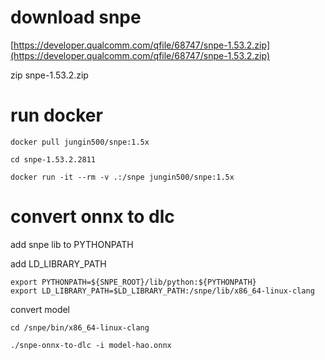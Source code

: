 
# download snpe

[https://developer.qualcomm.com/qfile/68747/snpe-1.53.2.zip](https://developer.qualcomm.com/qfile/68747/snpe-1.53.2.zip)

zip snpe-1.53.2.zip

# run docker

```
docker pull jungin500/snpe:1.5x

cd snpe-1.53.2.2811

docker run -it --rm -v .:/snpe jungin500/snpe:1.5x
```
# convert onnx to dlc

add snpe lib to PYTHONPATH

add LD_LIBRARY_PATH

```
export PYTHONPATH=${SNPE_ROOT}/lib/python:${PYTHONPATH}
export LD_LIBRARY_PATH=$LD_LIBRARY_PATH:/snpe/lib/x86_64-linux-clang
```

convert model
```
cd /snpe/bin/x86_64-linux-clang

./snpe-onnx-to-dlc -i model-hao.onnx
```